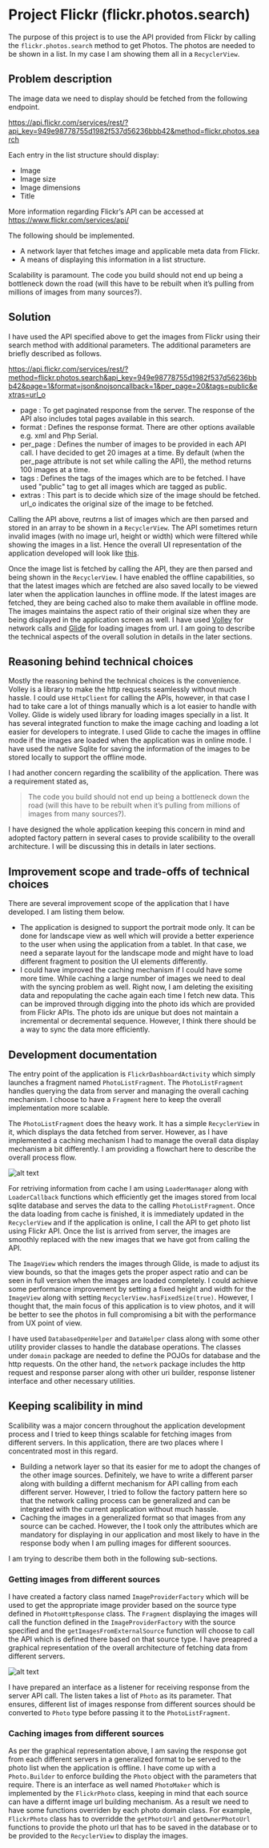 # Project Flickr (flickr.photos.search)
The purpose of this project is to use the API provided from Flickr by calling the `flickr.photos.search` method to get Photos. The photos are needed to be shown in a list. In my case I am showing them all in a `RecyclerView`. 

## Problem description
The image data we need to display should be fetched from the following endpoint.

https://api.flickr.com/services/rest/?api_key=949e98778755d1982f537d56236bbb42&method=flickr.photos.search

Each entry in the list structure should display: 
* Image
* Image size
* Image dimensions
* Title

More information regarding Flickr’s API can be accessed at  https://www.flickr.com/services/api/

The following should be implemented.
* A network layer that fetches image and applicable meta data from Flickr.
* A means of displaying this information in a list structure.

Scalability is paramount. The code you build should not end up being a bottleneck down the road (will this have to be rebuilt when it’s pulling from millions of images from many sources?).

## Solution
I have used the API specified above to get the images from Flickr using their search method with additional parameters. The additional parameters are briefly described as follows. 

https://api.flickr.com/services/rest/?method=flickr.photos.search&api_key=949e98778755d1982f537d56236bbb42&page=1&format=json&nojsoncallback=1&per_page=20&tags=public&extras=url_o

* page : To get paginated response from the server. The response of the API also includes total pages available in this search. 
* format : Defines the response format. There are other options available e.g. xml and Php Serial. 
* per_page : Defines the number of images to be provided in each API call. I have decided to get 20 images at a time. By default (when the per_page attribute is not set while calling the API), the method returns 100 images at a time. 
* tags : Defines the tags of the images which are to be fetched. I have used "public" tag to get all images which are tagged as public. 
* extras : This part is to decide which size of the image should be fetched. url_o indicates the original size of the image to be fetched. 

Calling the API above, reutrns a list of images which are then parsed and stored in an array to be shown in a `RecyclerView`. The API sometimes return invalid images (with no image url, height or width) which were filtered while showing the images in a list. Hence the overall UI representation of the application developed will look like [this](https://media.giphy.com/media/7SWzT6AjaiL8GEebLT/giphy.gif). 

Once the image list is fetched by calling the API, they are then parsed and being shown in the `RecyclerView`. I have enabled the offline capabilities, so that the latest images which are fetched are also saved locally to be viewed later when the application launches in offline mode. If the latest images are fetched, they are being cached also to make them available in offline mode. The images maintains the aspect ratio of their original size when they are being displayed in the application screen as well. I have used [Volley](https://developer.android.com/training/volley/) for network calls and [Glide](https://github.com/bumptech/glide) for loading images from url. I am going to describe the technical aspects of the overall solution in details in the later sections. 

## Reasoning behind technical choices
Mostly the reasoning behind the technical choices is the convenience. Volley is a library to make the http requests seamlessly without much hassle. I could use `HttpClient` for calling the APIs, however, in that case I had to take care a lot of things manually which is a lot easier to handle with Volley. Glide is widely used library for loading images specially in a list. It has several integrated function to make the image caching and loading a lot easier for developers to integrate. I used Glide to cache the images in offline mode if the images are loaded when the application was in online mode. I have used the native Sqlite for saving the information of the images to be stored locally to support the offline mode. 

I had another concern regarding the scalibility of the application. There was a requirement stated as, 

> The code you build should not end up being a bottleneck down the road (will this have to be rebuilt when it’s pulling from millions of images from many sources?).

I have designed the whole application keeping this concern in mind and adopted factory pattern in several cases to provide scalibility to the overall architecture. I will be discussing this in details in later sections. 

## Improvement scope and trade-offs of technical choices
There are several improvement scope of the application that I have developed. I am listing them below. 
* The application is designed to support the portrait mode only. It can be done for landscape view as well which will provide a better experience to the user when using the application from a tablet. In that case, we need a separate layout for the landscape mode and might have to load different fragment to position the UI elements differently. 
* I could have improved the caching mechanism if I could have some more time. While caching a large number of images we need to deal with the syncing problem as well. Right now, I am deleting the exisiting data and repopulating the cache again each time I fetch new data. This can be improved through digging into the photo ids which are provided from Flickr APIs. The photo ids are unique but does not maintain a incremental or decremental sequence. However, I think there should be a way to sync the data more efficiently. 

## Development documentation 
The entry point of the application is `FlickrDashboardActivity` which simply launches a fragment named `PhotoListFragment`. The `PhotoListFragment` handles querying the data from server and managing the overall caching mechanism. I choose to have a `Fragment` here to keep the overall implementation more scalable. 

The `PhotoListFragment` does the heavy work. It has a simple `RecyclerView` in it, which displays the data fetched from server. However, as I have implemented a caching mechanism I had to manage the overall data display mechanism a bit differently. I am providing a flowchart here to describe the overall process flow.

![alt text](https://github.com/masudias/flickr.photos.search/blob/master/Screen%20Shot%202018-05-20%20at%207.37.43%20PM.png "Flowchart")

For retriving information from cache I am using `LoaderManager` along with `LoaderCallback` functions which efficiently get the images stored from local sqlite database and serves the data to the calling `PhotoListFragment`. Once the data loading from cache is finished, it is immediately updated in the `RecyclerView` and if the application is online, I call the API to get photo list using Flickr API. Once the list is arrived from server, the images are smoothly replaced with the new images that we have got from calling the API. 

The `ImageView` which renders the images through Glide, is made to adjust its view bounds, so that the images gets the proper aspect ratio and can be seen in full version when the images are loaded completely. I could achieve some performance improvement by setting a fixed height and width for the `ImageView` along with setting `RecyclerView.hasFixedSize(true)`. However, I thought that, the main focus of this application is to view photos, and it will be better to see the photos in full compromising a bit with the performance from UX point of view. 

I have used `DatabaseOpenHelper` and `DataHelper` class along with some other utility provider classes to handle the database operations. The classes under `domain` package are needed to define the POJOs for database and the http requests. On the other hand, the `network` package includes the http request and response parser along with other uri builder, response listener interface and other necessary utilities.

## Keeping scalibility in mind
Scalibility was a major concern throughout the application development process and I tried to keep things scalable for fetching images from different servers. In this application, there are two places where I concentrated most in this regard. 
* Building a network layer so that its easier for me to adopt the changes of the other image sources. Definitely, we have to write a different parser along with building a differnt mechanism for API calling from each different server. However, I tried to follow the factory pattern here so that the network calling process can be generalized and can be integrated with the current application without much hassle. 
* Caching the images in a generalized format so that images from any source can be cached. However, the I took only the attributes which are mandatory for displaying in our application and most likely to have in the response body when I am pulling images for different soources. 

I am trying to describe them both in the following sub-sections. 

### Getting images from different sources
I have created a factory class named `ImageProviderFactory` which will be used to get the appropriate image provider based on the source type defined in `PhotoHttpResponse` class. The `Fragment` displaying the images will call the function defined in the `ImageProviderFactory` with the source specified and the `getImagesFromExternalSource` function will choose to call the API which is defined there based on that source type. I have preapred a graphical representation of the overall architecture of fetching data from different servers. 

![alt text](https://github.com/masudias/flickr.photos.search/blob/master/get-images-from-different-server.png "Get images from different servers")

I have prepared an interface as a listener for receiving response from the server API call. The listen takes a list of `Photo` as its parameter. That ensures, different list of images response from different sources should be converted to `Photo` type before passing it to the `PhotoListFragment`. 

### Caching images from different sources
As per the graphical representation above, I am saving the response got from each different servers in a generalized format to be served to the photo list when the application is offline. I have come up with a `Photo.Builder` to enforce building the `Photo` object with the parameters that require. There is an interface as well named `PhotoMaker` which is implemented by the `FlickrPhoto` class, keeping in mind that each source can have a differnt image url building mechanism. As a result we need to have some functions overriden by each photo domain class. For example, `FlickrPhoto` class has to overridde the `getPhotoUrl` and `getOwnerPhotoUrl` functions to provide the photo url that has to be saved in the database or to be provided to the `RecyclerView` to display the images.
